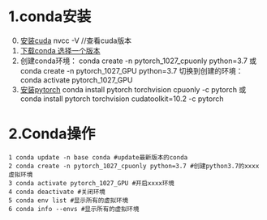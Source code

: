 # 1.conda安装
0) [安装cuda](https://blog.csdn.net/weixin_43318717/article/details/94433790)
    nvcc -V  //查看cuda版本
1) [下载conda 选择一个版本](https://www.anaconda.com/products/individual)
2) 创建conda环境：
       conda create -n pytorch_1027_cpuonly python=3.7   或 conda create -n pytorch_1027_GPU python=3.7
    切换到创建的环境： conda activate pytorch_1027_GPU
3) [安装pytorch](https://pytorch.org/)
       conda install pytorch torchvision cpuonly -c pytorch
    或  conda install pytorch torchvision cudatoolkit=10.2 -c pytorch 
       


# 2.Conda操作
```
1 conda update -n base conda #update最新版本的conda
2 conda create -n pytorch_1027_cpuonly python=3.7 #创建python3.7的xxxx虚拟环境
3 conda activate pytorch_1027_GPU #开启xxxx环境
4 conda deactivate #关闭环境
5 conda env list #显示所有的虚拟环境
6 conda info --envs #显示所有的虚拟环境
```